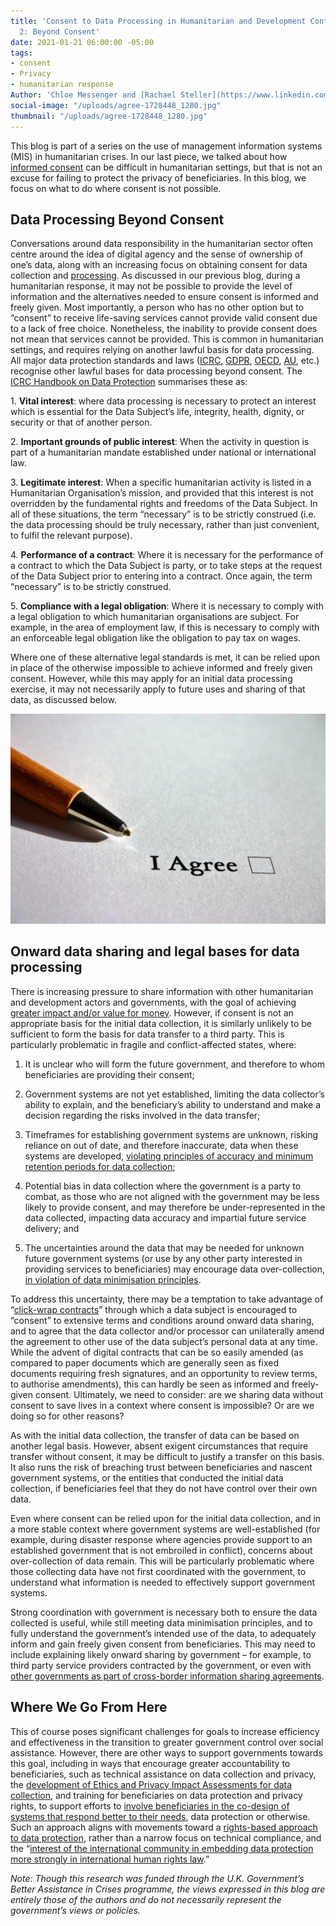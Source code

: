 ```yaml
---
title: 'Consent to Data Processing in Humanitarian and Development Contexts, Part
  2: Beyond Consent'
date: 2021-01-21 06:00:00 -05:00
tags:
- consent
- Privacy
- humanitarian response
Author: 'Chloe Messenger and [Rachael Steller](https://www.linkedin.com/in/rachaelsteller/) '
social-image: "/uploads/agree-1728448_1280.jpg"
thumbnail: "/uploads/agree-1728448_1280.jpg"
---
```


This blog is part of a series on the use of management information systems (MIS) in humanitarian crises. In our last piece, we talked about how [informed consent](https://dai-global-digital.com/consent-to-data-processing-in-humanitarian-and-development-contexts-part-one.html) can be difficult in humanitarian settings, but that is not an excuse for failing to protect the privacy of beneficiaries. In this blog, we focus on what to do where consent is not possible.

<!--more-->

## Data Processing Beyond Consent

Conversations around data responsibility in the humanitarian sector often centre around the idea of digital agency and the sense of ownership of one’s data, along with an increasing focus on obtaining consent for data collection and [processing](https://www.odi.org/sites/odi.org.uk/files/resource-documents/digital_divide_lit_review_web_0.pdf). As discussed in our previous blog, during a humanitarian response, it may not be possible to provide the level of information and the alternatives needed to ensure consent is informed and freely given. Most importantly, a person who has no other option but to “consent” to receive life-saving services cannot provide valid consent due to a lack of free choice. Nonetheless, the inability to provide consent does not mean that services cannot be provided. This is common in humanitarian settings, and requires relying on another lawful basis for data processing. All major data protection standards and laws ([ICRC](https://www.icrc.org/en/data-protection-humanitarian-action-handbook), [GDPR](https://gdpr-info.eu/), [OECD](http://www.oecd.org/digital/ieconomy/privacy-guidelines.htm), [AU](https://au.int/en/treaties/african-union-convention-cyber-security-and-personal-data-protection), etc.) recognise other lawful bases for data processing beyond consent. The [ICRC Handbook on Data Protection](https://www.icrc.org/en/data-protection-humanitarian-action-handbook) summarises these as:

1\. **Vital interest**: where data processing is necessary to protect an interest which is essential for the Data Subject’s life, integrity, health, dignity, or security or that of another person.

2\. **Important grounds of public interest**: When the activity in question is part of a humanitarian mandate established under national or international law.

3\. **Legitimate interest**: When a specific humanitarian activity is listed in a Humanitarian Organisation’s mission, and provided that this interest is not overridden by the fundamental rights and freedoms of the Data Subject. In all of these situations, the term “necessary” is to be strictly construed (i.e. the data processing should be truly necessary, rather than just convenient, to fulfil the relevant purpose).

4\. **Performance of a contract**: Where it is necessary for the performance of a contract to which the Data Subject is party, or to take steps at the request of the Data Subject prior to entering into a contract. Once again, the term “necessary” is to be strictly construed.

5\. **Compliance with a legal obligation**: Where it is necessary to comply with a legal obligation to which humanitarian organisations are subject. For example, in the area of employment law, if this is necessary to comply with an enforceable legal obligation like the obligation to pay tax on wages.

Where one of these alternative legal standards is met, it can be relied upon in place of the otherwise impossible to achieve informed and freely given consent. However, while this may apply for an initial data processing exercise, it may not necessarily apply to future uses and sharing of that data, as discussed below.

![agree-1728448_1280.jpg](/uploads/agree-1728448_1280.jpg)

## Onward data sharing and legal bases for data processing

There is increasing pressure to share information with other humanitarian and development actors and governments, with the goal of achieving [greater impact and/or value for money](https://dai-global-digital.com/consent-to-data-processing-in-humanitarian-and-development-contexts-part-one.html). However, if consent is not an appropriate basis for the initial data collection, it is similarly unlikely to be sufficient to form the basis for data transfer to a third party. This is particularly problematic in fragile and conflict-affected states, where:

1. It is unclear who will form the future government, and therefore to whom beneficiaries are providing their consent;

2. Government systems are not yet established, limiting the data collector’s ability to explain, and the beneficiary’s ability to understand and make a decision regarding the risks involved in the data transfer;

3. Timeframes for establishing government systems are unknown, risking reliance on out of date, and therefore inaccurate, data when these systems are developed, [violating principles of accuracy and minimum retention periods for data collection](https://www.researchgate.net/profile/Magdalena_Sepulveda/publication/325909014_Is_biometric_technology_in_social_protection_programmes_illegal_or_arbitrary_An_analysis_of_privacy_and_data_protection/links/5b2c1583a6fdcc8506bc723e/Is-biometric-technology-in-social-protection-programmes-illegal-or-arbitrary-An-analysis-of-privacy-and-data-protection.pdf);

4. Potential bias in data collection where the government is a party to combat, as those who are not aligned with the government may be less likely to provide consent, and may therefore be under-represented in the data collected, impacting data accuracy and impartial future service delivery; and

5. The uncertainties around the data that may be needed for unknown future government systems (or use by any other party interested in providing services to beneficiaries) may encourage data over-collection, [in violation of data minimisation principles](https://www.researchgate.net/profile/Magdalena_Sepulveda/publication/325909014_Is_biometric_technology_in_social_protection_programmes_illegal_or_arbitrary_An_analysis_of_privacy_and_data_protection/links/5b2c1583a6fdcc8506bc723e/Is-biometric-technology-in-social-protection-programmes-illegal-or-arbitrary-An-analysis-of-privacy-and-data-protection.pdf).

To address this uncertainty, there may be a temptation to take advantage of “[click-wrap contracts](https://shoshanazuboff.com/book/about/)” through which a data subject is encouraged to “consent” to extensive terms and conditions around onward data sharing, and to agree that the data collector and/or processor can unilaterally amend the agreement to other use of the data subject’s personal data at any time. While the advent of digital contracts that can be so easily amended (as compared to paper documents which are generally seen as fixed documents requiring fresh signatures, and an opportunity to review terms, to authorise amendments), this can hardly be seen as informed and freely-given consent. Ultimately, we need to consider: are we sharing data without consent to save lives in a context where consent is impossible? Or are we doing so for other reasons?

As with the initial data collection, the transfer of data can be based on another legal basis. However, absent exigent circumstances that require transfer without consent, it may be difficult to justify a transfer on this basis. It also runs the risk of breaching trust between beneficiaries and nascent government systems, or the entities that conducted the initial data collection, if beneficiaries feel that they do not have control over their own data.

Even where consent can be relied upon for the initial data collection, and in a more stable context where government systems are well-established (for example, during disaster response where agencies provide support to an established government that is not embroiled in conflict), concerns about over-collection of data remain. This will be particularly problematic where those collecting data have not first coordinated with the government, to understand what information is needed to effectively support government systems.

Strong coordination with government is necessary both to ensure the data collected is useful, while still meeting data minimisation principles, and to fully understand the government’s intended use of the data, to adequately inform and gain freely given consent from beneficiaries. This may need to include explaining likely onward sharing by government – for example, to third party service providers contracted by the government, or even with [other governments as part of cross-border information sharing agreements](https://www.internetsociety.org/wp-content/uploads/2018/05/AUCPrivacyGuidelines_2018508_EN.pdf).

## Where We Go From Here

This of course poses significant challenges for goals to increase efficiency and effectiveness in the transition to greater government control over social assistance. However, there are other ways to support governments towards this goal, including in ways that encourage greater accountability to beneficiaries, such as technical assistance on data collection and privacy, the [development of Ethics and Privacy Impact Assessments for data collection](https://link.springer.com/article/10.1007/s10676-019-09501-6), and training for beneficiaries on data protection and privacy rights, to support efforts to [involve beneficiaries in the co-design of systems that respond better to their needs](https://undocs.org/pdf?symbol=en/A/74/493), data protection or otherwise. Such an approach aligns with movements toward a [rights-based approach to data protection](https://privacyinternational.org/news-analysis/3363/syri-case-landmark-ruling-benefits-claimants-around-world), rather than a narrow focus on technical compliance, and the “[interest of the international community in embedding data protection more strongly in international human rights law](https://brill.com/view/journals/iolr/16/1/article-p158_158.xml).”

*Note: Though this research was funded through the U.K. Government’s Better Assistance in Crises programme, the views expressed in this blog are entirely those of the authors and do not necessarily represent the government’s views or policies.*